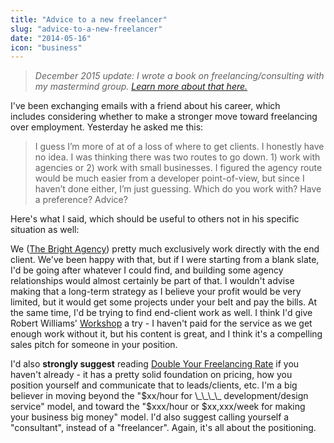 ```yaml
---
title: "Advice to a new freelancer"
slug: "advice-to-a-new-freelancer"
date: "2014-05-16"
icon: "business"
---
```


> _December 2015 update: I wrote a book on freelancing/consulting with my mastermind group. [Learn more about that here.](http://travisnorthcutt.com/buy-our-book/)_

I've been exchanging emails with a friend about his career, which includes considering whether to make a stronger move toward freelancing over employment. Yesterday he asked me this:

> I guess I’m more of at of a loss of where to get clients. I honestly have no idea. I was thinking there was two routes to go down. 1) work with agencies or 2) work with small businesses. I figured the agency route would be much easier from a developer point-of-view, but since I haven’t done either, I’m just guessing. Which do you work with? Have a preference? Advice?

Here's what I said, which should be useful to others not in his specific situation as well:

We ([The Bright Agency](http://brightagency.net/)) pretty much exclusively work directly with the end client. We've been happy with that, but if I were starting from a blank slate, I'd be going after whatever I could find, and building some agency relationships would almost certainly be part of that. I wouldn't advise making that a long-term strategy as I believe your profit would be very limited, but it would get some projects under your belt and pay the bills. At the same time, I'd be trying to find end-client work as well. I think I'd give Robert Williams' [Workshop](http://letsworkshop.com/) a try - I haven't paid for the service as we get enough work without it, but his content is great, and I think it's a compelling sales pitch for someone in your position.

I'd also **strongly suggest** reading [Double Your Freelancing Rate](http://doubleyourfreelancingrate.com/) if you haven't already - it has a pretty solid foundation on pricing, how you position yourself and communicate that to leads/clients, etc. I'm a big believer in moving beyond the "$xx/hour for \_\_\_\_ development/design service" model, and toward the "$xxx/hour or \$xx,xxx/week for making your business big money" model. I'd also suggest calling yourself a "consultant", instead of a "freelancer". Again, it's all about the positioning.

